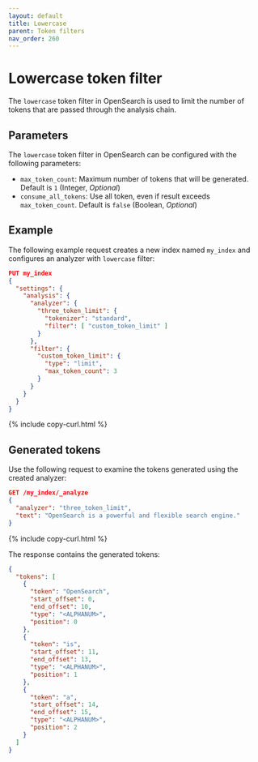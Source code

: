 ```yaml
---
layout: default
title: Lowercase
parent: Token filters
nav_order: 260
---
```


# Lowercase token filter

The `lowercase` token filter in OpenSearch is used to limit the number of tokens that are passed through the analysis chain.

## Parameters

The `lowercase` token filter in OpenSearch can be configured with the following parameters:

- `max_token_count`: Maximum number of tokens that will be generated. Default is `1` (Integer, _Optional_)
- `consume_all_tokens`: Use all token, even if result exceeds `max_token_count`. Default is `false` (Boolean, _Optional_)
 

## Example

The following example request creates a new index named `my_index` and configures an analyzer with `lowercase` filter:

```json
PUT my_index
{
  "settings": {
    "analysis": {
      "analyzer": {
        "three_token_limit": {
          "tokenizer": "standard",
          "filter": [ "custom_token_limit" ]
        }
      },
      "filter": {
        "custom_token_limit": {
          "type": "limit",
          "max_token_count": 3
        }
      }
    }
  }
}
```
{% include copy-curl.html %}

## Generated tokens

Use the following request to examine the tokens generated using the created analyzer:

```json
GET /my_index/_analyze
{
  "analyzer": "three_token_limit",
  "text": "OpenSearch is a powerful and flexible search engine."
}
```
{% include copy-curl.html %}

The response contains the generated tokens:

```json
{
  "tokens": [
    {
      "token": "OpenSearch",
      "start_offset": 0,
      "end_offset": 10,
      "type": "<ALPHANUM>",
      "position": 0
    },
    {
      "token": "is",
      "start_offset": 11,
      "end_offset": 13,
      "type": "<ALPHANUM>",
      "position": 1
    },
    {
      "token": "a",
      "start_offset": 14,
      "end_offset": 15,
      "type": "<ALPHANUM>",
      "position": 2
    }
  ]
}
```
